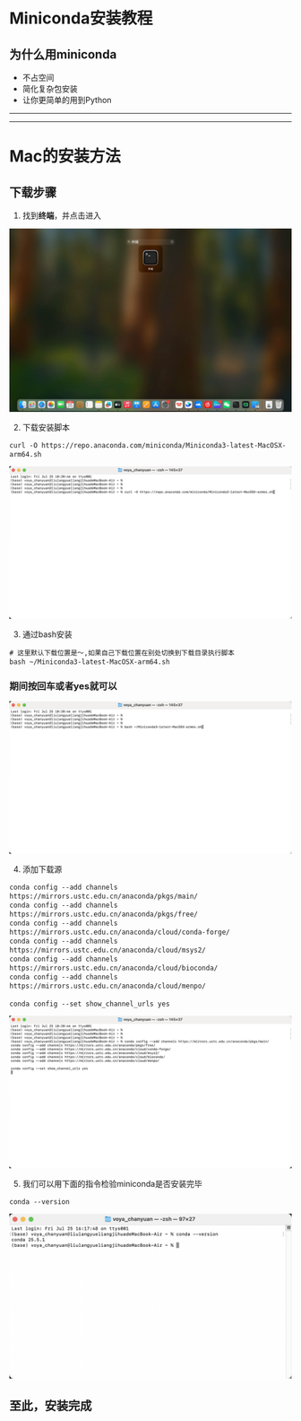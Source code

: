 # Miniconda安装教程  
  
## 为什么用miniconda  
- 不占空间  
- ​​简化复杂包安装
- 让你更简单的用到Python  
  
---  
---  
  
# Mac的安装方法  
## 下载步骤  
1. 找到**终端**，并点击进入  

![官网页面](https://github.com/SuperSupeng/AI-Application-Development-for-Beginners/raw/main/assets/miniconda1.jpg)     
  

2. 下载安装脚本  
```  
curl -O https://repo.anaconda.com/miniconda/Miniconda3-latest-MacOSX-arm64.sh
```
![官网页面](https://github.com/SuperSupeng/AI-Application-Development-for-Beginners/raw/main/assets/miniconda2.png)  


3. 通过bash安装
```  
# 这里默认下载位置是～,如果自己下载位置在别处切换到下载目录执行脚本
bash ~/Miniconda3-latest-MacOSX-arm64.sh
```  
### 期间按回车或者yes就可以
![官网页面](https://github.com/SuperSupeng/AI-Application-Development-for-Beginners/raw/main/assets/miniconda3.png)  


4. 添加下载源
```  
conda config --add channels https://mirrors.ustc.edu.cn/anaconda/pkgs/main/
conda config --add channels https://mirrors.ustc.edu.cn/anaconda/pkgs/free/
conda config --add channels https://mirrors.ustc.edu.cn/anaconda/cloud/conda-forge/
conda config --add channels https://mirrors.ustc.edu.cn/anaconda/cloud/msys2/
conda config --add channels https://mirrors.ustc.edu.cn/anaconda/cloud/bioconda/
conda config --add channels https://mirrors.ustc.edu.cn/anaconda/cloud/menpo/
 
conda config --set show_channel_urls yes
```   
![官网页面](https://github.com/SuperSupeng/AI-Application-Development-for-Beginners/raw/main/assets/miniconda4.png)  


5. 我们可以用下面的指令检验miniconda是否安装完毕  
```
conda --version  
```   
![官网页面](https://github.com/SuperSupeng/AI-Application-Development-for-Beginners/raw/main/assets/miniconda6.png) 
## 至此，安装完成